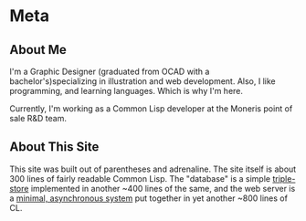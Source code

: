 # Meta

## About Me

I'm a Graphic Designer (graduated from OCAD with a bachelor's)specializing in illustration and web development. Also, I like programming, and learning languages. Which is why I'm here.

Currently, I'm working as a Common Lisp developer at the Moneris point of sale R&D team.

## About This Site

This site was built out of parentheses and adrenaline. The site itself is about 300 lines of fairly readable Common Lisp. The "database" is a simple [triple-store](https://github.com/Inaimathi/fact-base) implemented in another ~400 lines of the same, and the web server is a [minimal, asynchronous system](https://github.com/Inaimathi/house) put together in yet another ~800 lines of CL.
